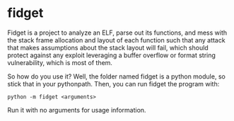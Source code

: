 fidget
======

Fidget is a project to analyze an ELF, parse out its functions, and mess with 
the stack frame allocation and layout of each function such that any attack 
that makes assumptions about the stack layout will fail, which should protect 
against any exploit leveraging a buffer overflow or format string 
vulnerability, which is most of them.

So how do you use it? Well, the folder named fidget is a python module, so 
stick that in your pythonpath. Then, you can run fidget the program with:

`python -m fidget <arguments>`

Run it with no arguments for usage information.
